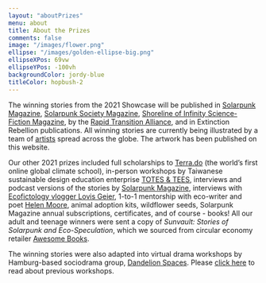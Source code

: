 ```yaml
---
layout: "aboutPrizes"
menu: about
title: About the Prizes
comments: false
image: "/images/flower.png"
ellipse: "/images/golden-ellipse-big.png"
ellipseXPos: 69vw
ellipseYPos: -100vh
backgroundColor: jordy-blue
titleColor: hopbush-2
---
```


The winning stories from the 2021 Showcase will be published in [Solarpunk Magazine](https://solarpunkmagazine.com/), [Solarpunk Society Magazine](https://civilx.world/solar-punk-society/), [Shoreline of Infinity Science-Fiction Magazine](https://www.shorelineofinfinity.com/), by the [Rapid Transition Alliance](https://www.rapidtransition.org/), and in Extinction Rebellion publications. All winning stories are currently being illustrated by a team of [artists](/about/artwork) spread across the globe. The artwork has been published on this website. 

Our other 2021 prizes included full scholarships to [Terra.do](http://terra.do/) (the world’s first online global climate school), in-person workshops by Taiwanese sustainable design education enterprise [TOTES & TEES](https://www.instagram.com/totes_n_tees/?hl=en), interviews and podcast versions of the stories by [Solarpunk Magazine](https://solarpunkmagazine.com/), interviews with [Ecofictology vlogger Lovis Geier](https://www.youtube.com/watch?v=n0sggFYGqw8), 1-to-1 mentorship with eco-writer and poet [Helen Moore](https://www.helenmoorepoet.com/), animal adoption kits, wildflower seeds, Solarpunk Magazine annual subscriptions, certificates, and of course - books! All our adult and teenage winners were sent a copy of _Sunvault: Stories of Solarpunk and Eco-Speculation_, which we sourced from circular economy retailer [Awesome Books](awesomebooks.com).

The winning stories were also adapted into virtual drama workshops by Hamburg-based sociodrama group, [Dandelion Spaces](https://www.dandelion-spaces.com/). Please [click here](https://www.eventbrite.de/e/climate-futures-action-explorations-tickets-260120456287?aff=erelexpmlt) to read about previous workshops. 
